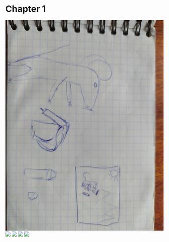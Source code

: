 # Chapter 1
![](/img/1/1.jpg)
![](/img/1/2.jpg)
![](/img/1/3.jpg)
![](/img/1/4.jpg)
![](/img/1/5.jpg)
